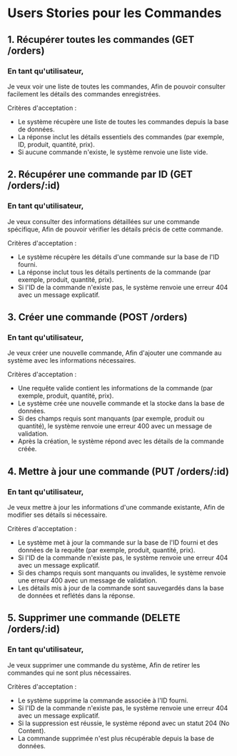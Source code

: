 # Users Stories pour les Commandes
## 1. Récupérer toutes les commandes (GET /orders)

### En tant qu'utilisateur,
Je veux voir une liste de toutes les commandes,
Afin de pouvoir consulter facilement les détails des commandes enregistrées.

Critères d'acceptation :

- Le système récupère une liste de toutes les commandes depuis la base de données.
- La réponse inclut les détails essentiels des commandes (par exemple, ID, produit, quantité, prix).
- Si aucune commande n'existe, le système renvoie une liste vide.

## 2. Récupérer une commande par ID (GET /orders/:id)

### En tant qu'utilisateur,
Je veux consulter des informations détaillées sur une commande spécifique,
Afin de pouvoir vérifier les détails précis de cette commande.

Critères d'acceptation :

- Le système récupère les détails d'une commande sur la base de l'ID fourni.
- La réponse inclut tous les détails pertinents de la commande (par exemple, produit, quantité, prix).
- Si l'ID de la commande n'existe pas, le système renvoie une erreur 404 avec un message explicatif.

## 3. Créer une commande (POST /orders)

### En tant qu'utilisateur,
Je veux créer une nouvelle commande,
Afin d'ajouter une commande au système avec les informations nécessaires.

Critères d'acceptation :

- Une requête valide contient les informations de la commande (par exemple, produit, quantité, prix).
- Le système crée une nouvelle commande et la stocke dans la base de données.
- Si des champs requis sont manquants (par exemple, produit ou quantité), le système renvoie une erreur 400 avec un message de validation.
- Après la création, le système répond avec les détails de la commande créée.

## 4. Mettre à jour une commande (PUT /orders/:id)

### En tant qu'utilisateur,
Je veux mettre à jour les informations d'une commande existante,
Afin de modifier ses détails si nécessaire.

Critères d'acceptation :

- Le système met à jour la commande sur la base de l'ID fourni et des données de la requête (par exemple, produit, quantité, prix).
- Si l'ID de la commande n'existe pas, le système renvoie une erreur 404 avec un message explicatif.
- Si des champs requis sont manquants ou invalides, le système renvoie une erreur 400 avec un message de validation.
- Les détails mis à jour de la commande sont sauvegardés dans la base de données et reflétés dans la réponse.

## 5. Supprimer une commande (DELETE /orders/:id)

### En tant qu'utilisateur,
Je veux supprimer une commande du système,
Afin de retirer les commandes qui ne sont plus nécessaires.

Critères d'acceptation :

- Le système supprime la commande associée à l'ID fourni.
- Si l'ID de la commande n'existe pas, le système renvoie une erreur 404 avec un message explicatif.
- Si la suppression est réussie, le système répond avec un statut 204 (No Content).
- La commande supprimée n'est plus récupérable depuis la base de données.